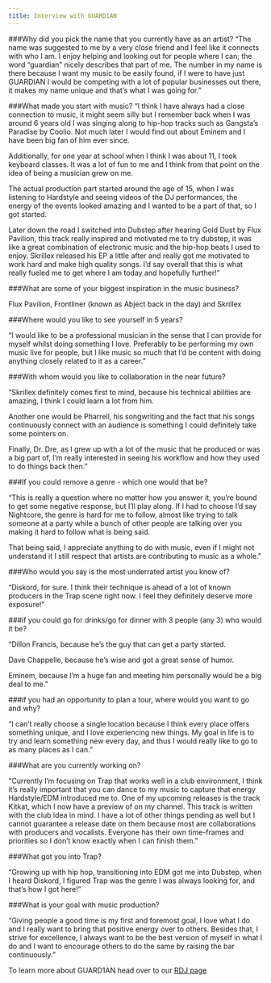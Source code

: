 ```yaml
---
title: Interview with GUARD1AN
---
```

###Why did you pick the name that you currently have as an artist?
“The name was suggested to me by a very close friend and I feel like it connects with who I am. I enjoy helping and
looking out for people where I can; the word “guardian” nicely describes that part of me. The number in my name is there
because I want my music to be easily found, if I were to have just GUARDIAN I would be competing with a lot of popular
businesses out there, it makes my name unique and that’s what I was going for.”

###What made you start with music?
“I think I have always had a close connection to music, it might seem silly but I remember back when I was around 6
years old I was singing along to hip-hop tracks such as Gangsta’s Paradise by Coolio. Not much later I would find out
about Eminem and I have been big fan of him ever since.

Additionally, for one year at school when I think I was about 11, I took keyboard classes. It was a lot of fun to me
and I think from that point on the idea of being a musician grew on me.

The actual production part started around the age of 15, when I was listening to Hardstyle and seeing videos of the DJ
performances, the energy of the events looked amazing and I wanted to be a part of that, so I got started.

Later down the road I switched into Dubstep after hearing Gold Dust by Flux Pavilion, this track really inspired and
motivated me to try dubstep, it was like a great combination of electronic music and the hip-hop beats I used to enjoy.
Skrillex released his EP a little after and really got me motivated to work hard and make high quality songs. I’d say
overall that this is what really fueled me to get where I am today and hopefully further!”

###What are some of your biggest inspiration in the music business?

Flux Pavilion, Frontliner (known as Abject back in the day) and Skrillex

###Where would you like to see yourself in 5 years?

“I would like to be a professional musician in the sense that I can provide for myself whilst doing something I love.
Preferably to be performing my own music live for people, but I like music so much that I’d be content with doing
anything closely related to it as a career.”

###With whom would you like to collaboration in the near future?

“Skrillex definitely comes first to mind, because his technical abilities are amazing, I think I could learn a lot
from him.

Another one would be Pharrell, his songwriting and the fact that his songs continuously connect with an audience is
something I could definitely take some pointers on.

Finally, Dr. Dre, as I grew up with a lot of the music that he produced or was a big part of, I’m really interested in
seeing his workflow and how they used to do things back then.”

###If you could remove a genre - which one would that be?

“This is really a question where no matter how you answer it, you’re bound to get some negative response, but I’ll play
along. If I had to choose I’d say Nightcore, the genre is hard for me to follow, almost like trying to talk someone at
a party while a bunch of other people are talking over you making it hard to follow what is being said.

That being said, I appreciate anything to do with music, even if I might not understand it I still respect that artists
are contributing to music as a whole.”

###Who would you say is the most underrated artist you know of?

“Diskord, for sure. I think their technique is ahead of a lot of known producers in the Trap scene right now. I feel
they definitely deserve more exposure!”

###if you could go for drinks/go for dinner with 3 people (any 3) who would it be?

“Dillon Francis, because he’s the guy that can get a party started.

Dave Chappelle, because he’s wise and got a great sense of humor.

Eminem, because I’m a huge fan and meeting him personally would be a big deal to me.”

###if you had an opportunity to plan a tour, where would you want to go and why?

“I can’t really choose a single location because I think every place offers something unique, and I love experiencing
new things. My goal in life is to try and learn something new every day, and thus I would really like to go to as many
places as I can.”

###What are you currently working on?

“Currently I’m focusing on Trap that works well in a club environment, I think it’s really important that you can dance
to my music to capture that energy Hardstyle/EDM introduced me to. One of my upcoming releases is the track Kitkat,
which I now have a preview of on my channel. This track is written with the club idea in mind. I have a lot of other
things pending as well but I cannot guarantee a release date on them because most are collaborations with producers and
vocalists. Everyone has their own time-frames and priorities so I don’t know exactly when I can finish them.”

###What got you into Trap?

“Growing up with hip hop, transitioning into EDM got me into Dubstep, when I heard Diskord, I figured Trap was the genre
I was always looking for, and that’s how I got here!”

###What is your goal with music production?

“Giving people a good time is my first and foremost goal, I love what I do and I really want to bring that positive
energy over to others. Besides that, I strive for excellence, I always want to be the best version of myself in what I
do and I want to encourage others to do the same by raising the bar continuously.”


To learn more about GUARD1AN head over to our [RDJ page](https://tastycat.net/rdj)